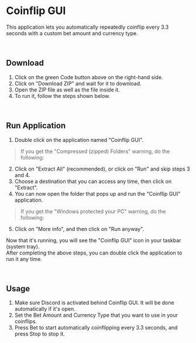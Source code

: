 # Coinflip GUI
This application lets you automatically repeatedly coinflip every 3.3 seconds with a custom bet amount and currency type.

<br />

## Download
1. Click on the green Code button above on the right-hand side.
2. Click on "Download ZIP" and wait for it to download.
3. Open the ZIP file as well as the file inside it.
4. To run it, follow the steps shown below.
<br />

## Run Application
1. Double click on the application named "Coinflip GUI".
> If you get the "Compressed (zipped) Folders" warning, do the following:
2. Click on "Extract All" (recommended), or click on "Run" and skip steps 3 and 4.
3. Choose a destination that you can access any time, then click on "Extract".
4. You can now open the folder that pops up and run the "Coinflip GUI" application.
> If you get the "Windows protected your PC" warning, do the following:
5. Click on "More info", and then click on "Run anyway".

Now that it's running, you will see the "Coinflip GUI" icon in your taskbar (system tray).<br />
After completing the above steps, you can double click the application to run it any time.

<br />

## Usage
1. Make sure Discord is activated behind Coinflip GUI. It will be done automatically if it's open.<br />
2. Set the Bet Amount and Currency Type that you want to use in your coinflips.<br />
3. Press Bet to start automatically coinflipping every 3.3 seconds, and press Stop to stop it.

